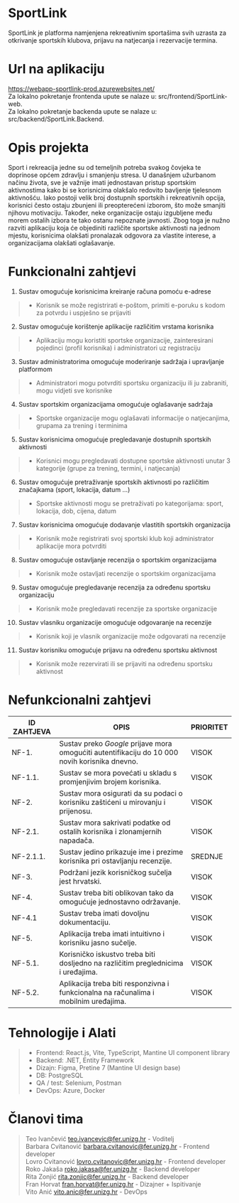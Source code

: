 # SportLink
SportLink je platforma namjenjena rekreativnim sportašima svih uzrasta za otkrivanje sportskih klubova, prijavu na natjecanja i rezervacije termina.  

# Url na aplikaciju

https://webapp-sportlink-prod.azurewebsites.net/  
Za lokalno pokretanje frontenda upute se nalaze u: src/frontend/SportLink-web.  
Za lokalno pokretanje backenda upute se nalaze u: src/backend/SportLink.Backend.  

# Opis projekta

Sport i rekreacija jedne su od temeljnih potreba svakog čovjeka te doprinose općem zdravlju i smanjenju stresa. U današnjem užurbanom načinu života, sve je važnije imati jednostavan pristup sportskim aktivnostima kako bi se korisnicima olakšalo redovito bavljenje tjelesnom aktivnošću. Iako postoji velik broj dostupnih sportskih i rekreativnih opcija, korisnici često ostaju zbunjeni ili preopterećeni izborom, što može smanjiti njihovu motivaciju. Također, neke organizacije ostaju izgubljene među morem ostalih izbora te tako ostanu nepoznate javnosti. Zbog toga je nužno razviti aplikaciju koja će objediniti različite sportske aktivnosti na jednom mjestu, korisnicima olakšati pronalazak odgovora za vlastite interese, a organizacijama olakšati oglašavanje.

# Funkcionalni zahtjevi

1. Sustav omogućuje korisnicima kreiranje računa pomoću e-adrese
> * Korisnik se može registrirati e-poštom, primiti e-poruku s kodom za potvrdu i uspješno se prijaviti
2. Sustav omogućuje korištenje aplikacije različitim vrstama   korisnika
> * Aplikaciju mogu koristiti sportske organizacije, zainteresirani pojedinci (profil korisnika) i administratori uz registraciju
3. Sustav administratorima omogućuje moderiranje sadržaja i   upravljanje platformom
> * Administratori mogu potvrditi sportsku organizaciju ili ju   zabraniti, mogu vidjeti sve korisnike
4. Sustav sportskim organizacijama omogućuje oglašavanje sadržaja
> * Sportske organizacije mogu oglašavati informacije o natjecanjima,   grupama za trening i terminima
5. Sustav korisnicima omogućuje pregledavanje dostupnih sportskih   aktivnosti
> * Korisnici mogu pregledavati dostupne sportske aktivnosti unutar 3   kategorije (grupe za trening, termini, i natjecanja)
6. Sustav omogućuje pretraživanje sportskih aktivnosti po različitim   značajkama (sport, lokacija, datum …)
> * Sportske aktivnosti mogu se pretraživati po kategorijama:   sport, lokacija, dob, cijena, datum
7. Sustav korisnicima omogućuje dodavanje vlastitih sportskih   organizacija
> * Korisnik može registrirati svoj sportski klub koji administrator   aplikacije mora potvrditi
8. Sustav omogućuje ostavljanje recenzija o sportskim   organizacijama
> * Korisnik može ostavljati recenzije o sportskim   organizacijama
9. Sustav omogućuje pregledavanje recenzija za određenu sportsku organizaciju
>  * Korisnik može pregledavati recenzije za sportske organizacije
10. Sustav vlasniku organizacije omogućuje odgovaranje na recenzije
> * Korisnik koji je vlasnik organizacije može odgovarati na recenzije
11. Sustav korisniku omogućuje prijavu na određenu sportsku   aktivnost
> * Korisnik može rezervirati ili se prijaviti na određenu   sportsku aktivnost

# Nefunkcionalni zahtjevi

ID ZAHTJEVA| OPIS | PRIORITET
-- | -- | -- 
NF-1. | Sustav preko _Google_ prijave mora omogućiti autentifikaciju do 10 000 novih korisnika dnevno. | VISOK
NF-1.1. | Sustav se mora povećati u skladu s promjenjivim brojem korisnika. | VISOK
NF-2. | Sustav mora osigurati da su podaci o korisniku zaštićeni u mirovanju i prijenosu. | VISOK
NF-2.1. | Sustav mora sakrivati podatke od ostalih korisnika i zlonamjernih napadača. | VISOK
NF-2.1.1. | Sustav jedino prikazuje ime i prezime korisnika pri ostavljanju recenzije. | SREDNJE
NF-3. | Podržani jezik korisničkog sučelja jest hrvatski. | VISOK
NF-4. | Sustav treba biti oblikovan tako da omogućuje jednostavno održavanje. | VISOK
NF-4.1 | Sustav treba imati dovoljnu dokumentaciju. | VISOK
NF-5. | Aplikacija treba imati intuitivno i korisniku jasno sučelje. | VISOK
NF-5.1. | Korisničko iskustvo treba biti dosljedno na različitim preglednicima i uređajima. | VISOK
NF-5.2. | Aplikacija treba biti responzivna i funkcionalna na računalima i mobilnim uređajima. | VISOK 

# Tehnologije i Alati
> - Frontend: React.js, Vite, TypeScript, Mantine UI component library
> - Backend: .NET, Entity Framework
> - Dizajn: Figma, Pretine 7 (Mantine UI design base)
> - DB: PostgreSQL
> - QA / test: Selenium, Postman
> - DevOps: Azure, Docker

# Članovi tima
> Teo Ivančević teo.ivancevic@fer.unizg.hr - Voditelj  
> Barbara Cvitanović barbara.cvitanovic@fer.unizg.hr - Frontend developer  
> Lovro Cvitanović lovro.cvitanovic@fer.unizg.hr - Frontend developer  
> Roko Jakaša roko.jakasa@fer.unizg.hr - Backend developer  
> Rita Zonjić rita.zonjic@fer.unizg.hr - Backend developer  
> Fran Horvat fran.horvat@fer.unizg.hr - Dizajner + Ispitivanje  
> Vito Anić vito.anic@fer.unizg.hr - DevOps  

